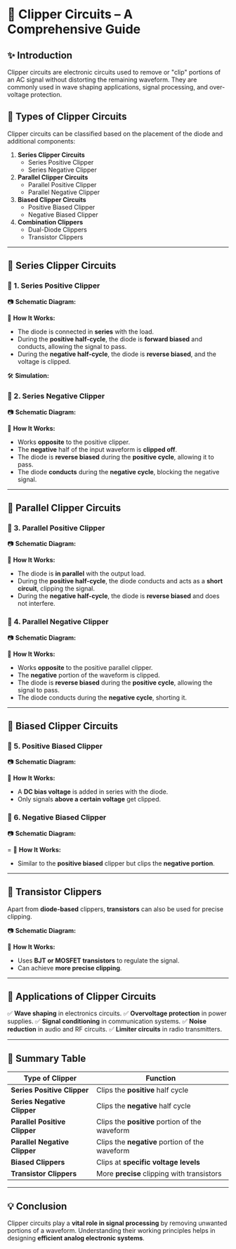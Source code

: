 # 📘 Clipper Circuits – A Comprehensive Guide

## ✨ Introduction
Clipper circuits are electronic circuits used to remove or "clip" portions of an AC signal without distorting the remaining waveform. They are commonly used in wave shaping applications, signal processing, and over-voltage protection.

## 🔹 Types of Clipper Circuits
Clipper circuits can be classified based on the placement of the diode and additional components:

1. **Series Clipper Circuits**
   - Series Positive Clipper
   - Series Negative Clipper
2. **Parallel Clipper Circuits**
   - Parallel Positive Clipper
   - Parallel Negative Clipper
3. **Biased Clipper Circuits**
   - Positive Biased Clipper
   - Negative Biased Clipper
4. **Combination Clippers**
   - Dual-Diode Clippers
   - Transistor Clippers

---

## 📌 Series Clipper Circuits
### 🔹 1. Series Positive Clipper
📷 **Schematic Diagram:**



🔹 **How It Works:**
- The diode is connected in **series** with the load.
- During the **positive half-cycle**, the diode is **forward biased** and conducts, allowing the signal to pass.
- During the **negative half-cycle**, the diode is **reverse biased**, and the voltage is clipped.

🛠 **Simulation:**

### 🔹 2. Series Negative Clipper
📷 **Schematic Diagram:**



🔹 **How It Works:**
- Works **opposite** to the positive clipper.
- The **negative** half of the input waveform is **clipped off**.
- The diode is **reverse biased** during the **positive cycle**, allowing it to pass.
- The diode **conducts** during the **negative cycle**, blocking the negative signal.

---

## 📌 Parallel Clipper Circuits
### 🔹 3. Parallel Positive Clipper
📷 **Schematic Diagram:**


🔹 **How It Works:**
- The diode is **in parallel** with the output load.
- During the **positive half-cycle**, the diode conducts and acts as a **short circuit**, clipping the signal.
- During the **negative half-cycle**, the diode is **reverse biased** and does not interfere.

### 🔹 4. Parallel Negative Clipper
📷 **Schematic Diagram:**



🔹 **How It Works:**
- Works **opposite** to the positive parallel clipper.
- The **negative** portion of the waveform is clipped.
- The diode is **reverse biased** during the **positive cycle**, allowing the signal to pass.
- The diode conducts during the **negative cycle**, shorting it.

---

## 📌 Biased Clipper Circuits
### 🔹 5. Positive Biased Clipper
📷 **Schematic Diagram:**



🔹 **How It Works:**
- A **DC bias voltage** is added in series with the diode.
- Only signals **above a certain voltage** get clipped.

### 🔹 6. Negative Biased Clipper
📷 **Schematic Diagram:**

=
🔹 **How It Works:**
- Similar to the **positive biased** clipper but clips the **negative portion**.

---

## 📌 Transistor Clippers
Apart from **diode-based** clippers, **transistors** can also be used for precise clipping.

📷 **Schematic Diagram:**



🔹 **How It Works:**
- Uses **BJT or MOSFET transistors** to regulate the signal.
- Can achieve **more precise clipping**.

---

## 📌 Applications of Clipper Circuits
✅ **Wave shaping** in electronics circuits.
✅ **Overvoltage protection** in power supplies.
✅ **Signal conditioning** in communication systems.
✅ **Noise reduction** in audio and RF circuits.
✅ **Limiter circuits** in radio transmitters.

---

## 📌 Summary Table
| Type of Clipper | Function |
|----------------|----------|
| **Series Positive Clipper** | Clips the **positive** half cycle |
| **Series Negative Clipper** | Clips the **negative** half cycle |
| **Parallel Positive Clipper** | Clips the **positive** portion of the waveform |
| **Parallel Negative Clipper** | Clips the **negative** portion of the waveform |
| **Biased Clippers** | Clips at **specific voltage levels** |
| **Transistor Clippers** | More **precise** clipping with transistors |

---

## 💡 Conclusion
Clipper circuits play a **vital role in signal processing** by removing unwanted portions of a waveform. Understanding their working principles helps in designing **efficient analog electronic systems**.


